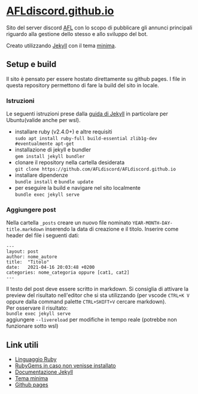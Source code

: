 # [AFLdiscord.github.io](https://afldiscord.github.io/)

Sito del server discord [AFL](https://discord.gg/5Zu4DxEg3b) con lo scopo di pubblicare gli annunci principali riguardo alla gestione dello stesso e allo sviluppo del bot.

Creato utilizzando [Jekyll](https://github.com/jekyll/jekyll) con il tema [minima](https://github.com/jekyll/minima).

## Setup e build

Il sito è pensato per essere hostato direttamente su github pages. I file in questa repository permettono di fare la build del sito in locale.

### Istruzioni
Le seguenti istruzioni prese dalla [guida di Jekyll](https://jekyllrb.com/docs/installation/) in particolare per Ubuntu(valide anche per wsl).
- installare ruby (v2.4.0+) e altre requisiti  
 `sudo apt install ruby-full build-essential zlib1g-dev #eventualmente apt-get`
- installazione di jekyll e bundler  
 `gem install jekyll bundler`
- clonare il repository nella cartella desiderata  
 `git clone https://github.com/AFLdiscord/AFLdiscord.github.io`
- installare dipendenze  
 `bundle install` e `bundle update`
- per eseguire la build e navigare nel sito localmente  
 `bundle exec jekyll serve`

 ### Aggiungere post
 Nella cartella `_posts` creare un nuovo file nominato `YEAR-MONTH-DAY-title.markdown` inserendo la data di creazione e il titolo. Inserire come header del file i seguenti dati:
 ```
 ---
layout: post
author: nome_autore
title:  "Titolo"
date:   2021-04-16 20:03:48 +0200
categories: nome_categoria oppure [cat1, cat2]
---
```
Il testo del post deve essere scritto in markdown. Si consiglia di attivare la preview del risultato nell'editor che si sta utilizzando (per vscode `CTRL+K V` oppure dalla command palette `CTRL+SHIFT+V` cercare markdown).  
Per osservare il risultato:  
`bundle exec jekyll serve`  
aggiungere `--livereload` per modifiche in tempo reale (potrebbe non funzionare sotto wsl)

## Link utili
- [Linguaggio Ruby](https://www.ruby-lang.org/en/)
- [RubyGems in caso non venisse installato](https://rubygems.org/pages/download)
- [Documentazione Jekyll](https://jekyllrb.com/docs/)
- [Tema minima](https://github.com/jekyll/minima)
- [Github pages](https://pages.github.com/)
